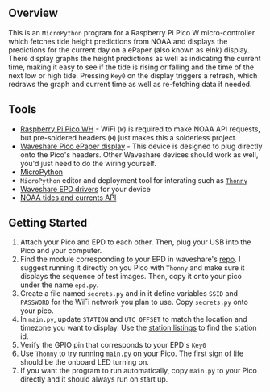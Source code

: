 ## Overview
This is an `MicroPython` program for a Raspberry Pi Pico W micro-controller which fetches tide height predictions from NOAA and displays the predictions for
the current day on a ePaper (also known as eInk) display. There display graphs the height predictions as well as indicating the current time, making it easy to see
if the tide is rising or falling and the time of the next low or high tide. Pressing `Key0` on the display triggers a refresh, which redraws the graph and current time as
well as re-fetching data if needed.

## Tools
+ [Raspberry Pi Pico WH](https://www.raspberrypi.com/products/raspberry-pi-pico/) - WiFi (`W`) is required to make NOAA API requests, but pre-soldered headers (`H`) just makes this a solderless project.
+ [Waveshare Pico ePaper display](https://www.waveshare.com/wiki/Pico-ePaper-2.7) - This device is designed to plug directly onto the Pico's headers. Other Waveshare devices should work as well,
you'd just need to do the wiring yourself.
+ [MicroPython](https://micropython.org/)
+ `MicroPython` editor and deployment tool for interating such as [`Thonny`](https://projects.raspberrypi.org/en/projects/getting-started-with-the-pico/2)
+ [Waveshare EPD drivers](https://github.com/waveshare/Pico_ePaper_Code) for your device
+ [NOAA tides and currents API](https://tidesandcurrents.noaa.gov/products.html)

## Getting Started
1. Attach your Pico and EPD to each other. Then, plug your USB into the Pico and your computer.
2. Find the module corresponding to your EPD in waveshare's [repo](https://github.com/waveshare/Pico_ePaper_Code). I suggest running it directly on you Pico with `Thonny` and make sure it displays the
 sequence of test images. Then, copy it onto your pico under the name `epd.py`.
3. Create a file named `secrets.py` and in it define variables `SSID` and `PASSWORD` for the WiFi network you plan to use. Copy `secrets.py` onto your pico.
4. In `main.py`, update `STATION` and `UTC_OFFSET` to match the location and timezone you want to display. Use the [station listings](https://github.com/waveshare/Pico_ePaper_Code) to find the station id.
5. Verify the GPIO pin that corresponds to your EPD's `Key0`
6. Use `Thonny` to try running `main.py` on your Pico. The first sign of life should be the onboard LED turning on.
7. If you want the program to run automatically, copy `main.py` to your Pico directly and it should always run on start up.



